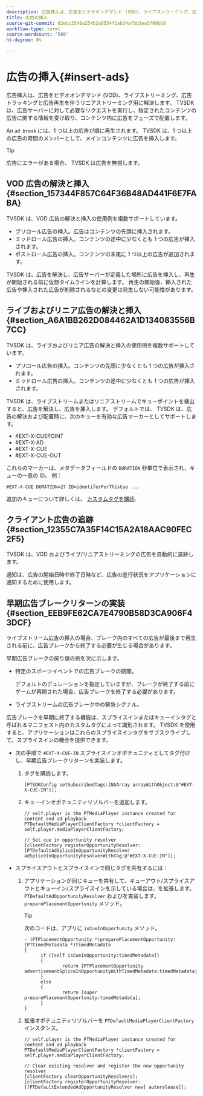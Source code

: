 ```yaml
---
description: 広告挿入は、広告をビデオオンデマンド (VOD)、ライブストリーミング、広告トラッキングと広告再生を伴うリニアストリーミング用に解決します。 TVSDK は、広告サーバーに対して必要なリクエストを実行し、指定されたコンテンツの広告に関する情報を受け取り、コンテンツ内に広告をフェーズで配置します。
title: 広告の挿入
source-git-commit: 02ebc3548a254b2a6554f1ab34afbb3ea5f09bb8
workflow-type: tm+mt
source-wordcount: '580'
ht-degree: 0%

---
```


# 広告の挿入{#insert-ads}

広告挿入は、広告をビデオオンデマンド (VOD)、ライブストリーミング、広告トラッキングと広告再生を伴うリニアストリーミング用に解決します。 TVSDK は、広告サーバーに対して必要なリクエストを実行し、指定されたコンテンツの広告に関する情報を受け取り、コンテンツ内に広告をフェーズで配置します。

An *`ad break`* には、1 つ以上の広告が順に再生されます。 TVSDK は、1 つ以上の広告の時間のメンバーとして、メインコンテンツに広告を挿入します。

>[!TIP]
>
>広告にエラーがある場合、 TVSDK は広告を無視します。

## VOD 広告の解決と挿入 {#section_157344F857C64F36B48AD441F6E7FABA}

TVSDK は、VOD 広告の解決と挿入の使用例を複数サポートしています。

* プリロール広告の挿入。広告はコンテンツの先頭に挿入されます。
* ミッドロール広告の挿入。コンテンツの途中に少なくとも 1 つの広告が挿入されます。
* ポストロール広告の挿入。コンテンツの末尾に 1 つ以上の広告が追加されます。

TVSDK は、広告を解決し、広告サーバーが定義した場所に広告を挿入し、再生が開始される前に仮想タイムラインを計算します。 再生の開始後、挿入された広告や挿入された広告が削除されるなどの変更は発生しない可能性があります。

## ライブおよびリニア広告の解決と挿入 {#section_A6A1BB262D084462A1D134083556B7CC}

TVSDK は、ライブおよびリニア広告の解決と挿入の使用例を複数サポートしています。

* プリロール広告の挿入。コンテンツの先頭に少なくとも 1 つの広告が挿入されます。
* ミッドロール広告の挿入。コンテンツの途中に少なくとも 1 つの広告が挿入されます。

TVSDK は、ライブストリームまたはリニアストリームでキューポイントを検出すると、広告を解決し、広告を挿入します。 デフォルトでは、 TVSDK は、広告の解決および配置時に、次のキューを有効な広告マーカーとしてサポートします。

* #EXT-X-CUEPOINT
* #EXT-X-AD
* #EXT-X-CUE
* #EXT-X-CUE-OUT

これらのマーカーは、メタデータフィールドの `DURATION` 秒単位で表示され、キューの一意の ID。 例：

```
#EXT-X-CUE DURATION=27 ID=identiferForThisCue ... 
```

追加のキューについて詳しくは、 [カスタムタグを購読](../ad-insertion/c-psdk-ios-1.4-custom-tags-configure/t-psdk-ios-1.4-custom-tags-subscribe.md).

## クライアント広告の追跡 {#section_12355C7A35F14C15A2A18AAC90FEC2F5}

TVSDK は、VOD およびライブ/リニアストリーミングの広告を自動的に追跡します。

通知は、広告の開始日時や終了日時など、広告の進行状況をアプリケーションに通知するために使用します。

## 早期広告ブレークリターンの実装 {#section_EEB9FE62CA7E4790B58D3CA906F43DCF}

ライブストリーム広告の挿入の場合、ブレーク内のすべての広告が最後まで再生される前に、広告ブレークから終了する必要が生じる場合があります。

早期広告ブレークの戻り値の例を次に示します。

* 特定のスポーツイベントでの広告ブレークの期間。

  デフォルトのデュレーションを指定していますが、ブレークが終了する前にゲームが再開された場合、広告ブレークを終了する必要があります。
* ライブストリームの広告ブレーク中の緊急シグナル。

広告ブレークを早期に終了する機能は、スプライスインまたはキューインタグと呼ばれるマニフェスト内のカスタムタグによって識別されます。 TVSDK を使用すると、アプリケーションはこれらのスプライスインタグをサブスクライブして、スプライスインの機会を提供できます。

* 次の手順で `#EXT-X-CUE-IN` スプライスインオポチュニティとしてタグ付けし、早期広告ブレークリターンを実装します。

   1. タグを購読します。

      ```
      [PTSDKConfig setSubscribedTags:[NSArray arrayWithObject:@"#EXT-X-CUE-IN"]];
      ```

   1. キューインオポチュニティリゾルバーを追加します。

      ```
      // self.player is the PTMediaPlayer instance created for content and ad playback 
      PTDefaultMediaPlayerClientFactory *clientFactory = self.player.mediaPlayerClientFactory; 
      
      // Set cue in opportunity resolver 
      [clientFactory registerOpportunityResolver:[PTDefaultAdSpliceInOpportunityResolver adSpliceInOpportunityResolverWithTag:@"#EXT-X-CUE-IN"]];
      ```

* スプライスアウトとスプライスインで同じタグを共有するには：

   1. アプリケーションが同じキューを共有して、キューアウト/スプライスアウトとキューイン/スプライスインを示している場合は、を拡張します。 `PTDefaultAdOpportunityResolver` およびを実装します。 `preparePlacementOpportunity` メソッド。

      >[!TIP]
      >
      >次のコードは、アプリに `isCueInOpportunity` メソッド。
      >
      >```
      >- (PTPlacementOpportunity *)preparePlacementOpportunity:(PTTimedMetadata *)timedMetadata 
      >{ 
      >       if ([self isCueInOpportunity:timedMetadata]) 
      >       { 
      >               return [PTPlacementOpportunity advertisementSpliceInOpportunityWithTimedMetadata:timedMetadata]; 
      >       } 
      >       else 
      >       { 
      >               return [super preparePlacementOpportunity:timedMetadata]; 
      >       } 
      >}
      >```
      >

   1. 拡張オポチュニティリゾルバーを `PTDefaultMediaPlayerClientFactory` インスタンス。

      ```
      // self.player is the PTMediaPlayer instance created for content and ad playback 
      PTDefaultMediaPlayerClientFactory *clientFactory = self.player.mediaPlayerClientFactory; 
      
      // Clear existing resolver and register the new opportunity resolver 
      [clientFactory clearOpportunityResolvers]; 
      [clientFactory registerOpportunityResolver:[[PTDefaultExtendedAdOpportunityResolver new] autorelease]];
      ```
